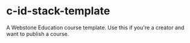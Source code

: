 # c-id-stack-template

A Webstone Education course template. Use this if you're a creator and want to publish a course.

